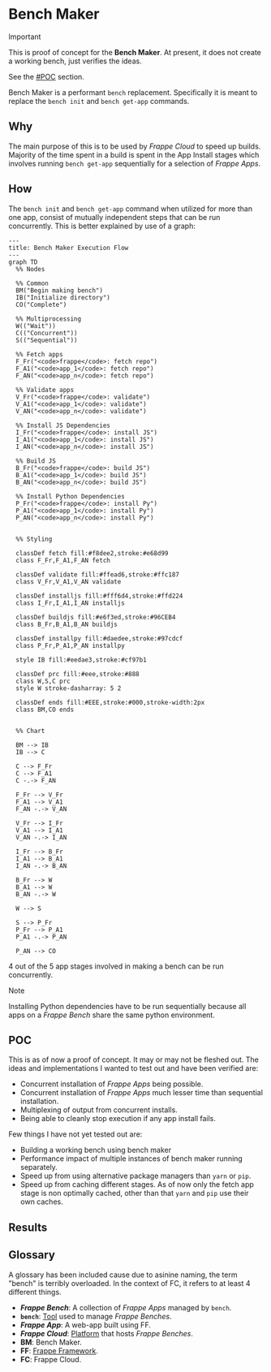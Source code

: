 # Bench Maker

> [!IMPORTANT]
>
> This is proof of concept for the **Bench Maker**. At present, it does not
> create a working bench, just verifies the ideas.
>
> See the [#POC](#poc) section.

Bench Maker is a performant `bench` replacement. Specifically it is meant to replace the `bench init` and `bench get-app` commands.

## Why

The main purpose of this is to be used by _Frappe Cloud_ to speed up builds.
Majority of the time spent in a build is spent in the App Install stages which
involves running `bench get-app` sequentially for a selection of _Frappe Apps_.

## How

The `bench init` and `bench get-app` command when utilized for more than one app, consist of mutually independent steps that can be run concurrently. This is better explained by use of a graph:

```mermaid
---
title: Bench Maker Execution Flow
---
graph TD
  %% Nodes

  %% Common
  BM("Begin making bench")
  IB("Initialize directory")
  CO("Complete")

  %% Multiprocessing
  W(("Wait"))
  C(("Concurrent"))
  S(("Sequential"))

  %% Fetch apps
  F_Fr("<code>frappe</code>: fetch repo")
  F_A1("<code>app_1</code>: fetch repo")
  F_AN("<code>app_n</code>: fetch repo")

  %% Validate apps
  V_Fr("<code>frappe</code>: validate")
  V_A1("<code>app_1</code>: validate")
  V_AN("<code>app_n</code>: validate")

  %% Install JS Dependencies
  I_Fr("<code>frappe</code>: install JS")
  I_A1("<code>app_1</code>: install JS")
  I_AN("<code>app_n</code>: install JS")

  %% Build JS
  B_Fr("<code>frappe</code>: build JS")
  B_A1("<code>app_1</code>: build JS")
  B_AN("<code>app_n</code>: build JS")

  %% Install Python Dependencies
  P_Fr("<code>frappe</code>: install Py")
  P_A1("<code>app_1</code>: install Py")
  P_AN("<code>app_n</code>: install Py")


  %% Styling

  classDef fetch fill:#f8dee2,stroke:#e68d99
  class F_Fr,F_A1,F_AN fetch

  classDef validate fill:#ffead6,stroke:#ffc187
  class V_Fr,V_A1,V_AN validate

  classDef installjs fill:#fff6d4,stroke:#ffd224
  class I_Fr,I_A1,I_AN installjs

  classDef buildjs fill:#e6f3ed,stroke:#96CEB4
  class B_Fr,B_A1,B_AN buildjs

  classDef installpy fill:#daedee,stroke:#97cdcf
  class P_Fr,P_A1,P_AN installpy

  style IB fill:#eedae3,stroke:#cf97b1

  classDef prc fill:#eee,stroke:#888
  class W,S,C prc
  style W stroke-dasharray: 5 2

  classDef ends fill:#EEE,stroke:#000,stroke-width:2px
  class BM,CO ends


  %% Chart

  BM --> IB
  IB --> C

  C --> F_Fr
  C --> F_A1
  C -.-> F_AN

  F_Fr --> V_Fr
  F_A1 --> V_A1
  F_AN -.-> V_AN

  V_Fr --> I_Fr
  V_A1 --> I_A1
  V_AN -.-> I_AN

  I_Fr --> B_Fr
  I_A1 --> B_A1
  I_AN -.-> B_AN

  B_Fr --> W
  B_A1 --> W
  B_AN -.-> W

  W --> S

  S --> P_Fr
  P_Fr --> P_A1
  P_A1 -.-> P_AN

  P_AN --> CO

```

4 out of the 5 app stages involved in making a bench can be run concurrently.

> [!NOTE]
>
> Installing Python dependencies have to be run sequentially because all apps on
> a _Frappe Bench_ share the same python environment.

## POC

This is as of now a proof of concept. It may or may not be fleshed out. The
ideas and implementations I wanted to test out and have been verified are:

- Concurrent installation of _Frappe Apps_ being possible.
- Concurrent installation of _Frappe Apps_ much lesser time than sequential installation.
- Multiplexing of output from concurrent installs.
- Being able to cleanly stop execution if any app install fails.

Few things I have not yet tested out are:

- Building a working bench using bench maker
- Performance impact of multiple instances of bench maker running separately.
- Speed up from using alternative package managers than `yarn` or `pip`.
- Speed up from caching different stages. As of now only the fetch app stage is
  non optimally cached, other than that `yarn` and `pip` use their own caches.

## Results

## Glossary

A glossary has been included cause due to asinine naming, the term "bench" is
terribly overloaded. In the context of FC, it refers to at least 4 different
things.

- **_Frappe Bench_**: A collection of _Frappe Apps_ managed by `bench`.
- **`bench`**: [Tool](https://github.com/frappe/bench) used to manage _Frappe Benches_.
- **_Frappe App_**: A web-app built using FF.
- **_Frappe Cloud_**: [Platform](https://frappecloud.com/) that hosts _Frappe Benches_.
- **BM**: Bench Maker.
- **FF**: [Frappe Framework](https://github.com/frappe/frappe).
- **FC**: Frappe Cloud.
